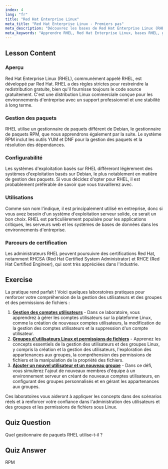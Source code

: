 ```yaml
---
index: 4
lang: "fr"
title: "Red Hat Enterprise Linux"
meta_title: "Red Hat Enterprise Linux - Premiers pas"
meta_description: "Découvrez les bases de Red Hat Enterprise Linux (RHEL), son gestionnaire de paquets RPM et ses utilisations en entreprise. Comprenez les différences et les avantages fondamentaux de RHEL."
meta_keywords: "Apprendre RHEL, Red Hat Enterprise Linux, bases RHEL, gestionnaire de paquets RPM, OS serveur Linux, RHEL débutant, guide RHEL"
---
```


## Lesson Content

### Aperçu

Red Hat Enterprise Linux (RHEL), communément appelé RHEL, est développé par Red Hat. RHEL a des règles strictes pour restreindre la redistribution gratuite, bien qu'il fournisse toujours le code source gratuitement. C'est une distribution Linux commerciale conçue pour les environnements d'entreprise avec un support professionnel et une stabilité à long terme.

### Gestion des paquets

RHEL utilise un gestionnaire de paquets différent de Debian, le gestionnaire de paquets RPM, que nous apprendrons également par la suite. Le système RPM inclut les outils YUM et DNF pour la gestion des paquets et la résolution des dépendances.

### Configurabilité

Les systèmes d'exploitation basés sur RHEL différeront légèrement des systèmes d'exploitation basés sur Debian, le plus notablement en matière de gestion des paquets. Si vous décidez d'opter pour RHEL, il est probablement préférable de savoir que vous travaillerez avec.

### Utilisations

Comme son nom l'indique, il est principalement utilisé en entreprise, donc si vous avez besoin d'un système d'exploitation serveur solide, ce serait un bon choix. RHEL est particulièrement populaire pour les applications critiques, les serveurs web et les systèmes de bases de données dans les environnements d'entreprise.

### Parcours de certification

Les administrateurs RHEL peuvent poursuivre des certifications Red Hat, notamment RHCSA (Red Hat Certified System Administrator) et RHCE (Red Hat Certified Engineer), qui sont très appréciées dans l'industrie.

## Exercise

La pratique rend parfait ! Voici quelques laboratoires pratiques pour renforcer votre compréhension de la gestion des utilisateurs et des groupes et des permissions de fichiers :

1. **[Gestion des comptes utilisateurs](https://labex.io/fr/labs/linux-user-account-management-49)** - Dans ce laboratoire, vous apprendrez à gérer les comptes utilisateurs sur la plateforme Linux, comme la création de nouveaux comptes utilisateurs, la modification de la gestion des comptes utilisateurs et la suppression d'un compte utilisateur.
2. **[Groupes d'utilisateurs Linux et permissions de fichiers](https://labex.io/fr/labs/linux-linux-user-group-and-file-permissions-18002)** - Apprenez les concepts essentiels de la gestion des utilisateurs et des groupes Linux, y compris la création et la gestion des utilisateurs, l'exploration des appartenances aux groupes, la compréhension des permissions de fichiers et la manipulation de la propriété des fichiers.
3. **[Ajouter un nouvel utilisateur et un nouveau groupe](https://labex.io/fr/labs/linux-add-new-user-and-group-17987)** - Dans ce défi, vous simulerez l'ajout de nouveaux membres d'équipe à un environnement serveur en créant de nouveaux comptes utilisateurs, en configurant des groupes personnalisés et en gérant les appartenances aux groupes.

Ces laboratoires vous aideront à appliquer les concepts dans des scénarios réels et à renforcer votre confiance dans l'administration des utilisateurs et des groupes et les permissions de fichiers sous Linux.

## Quiz Question

Quel gestionnaire de paquets RHEL utilise-t-il ?

## Quiz Answer

RPM
